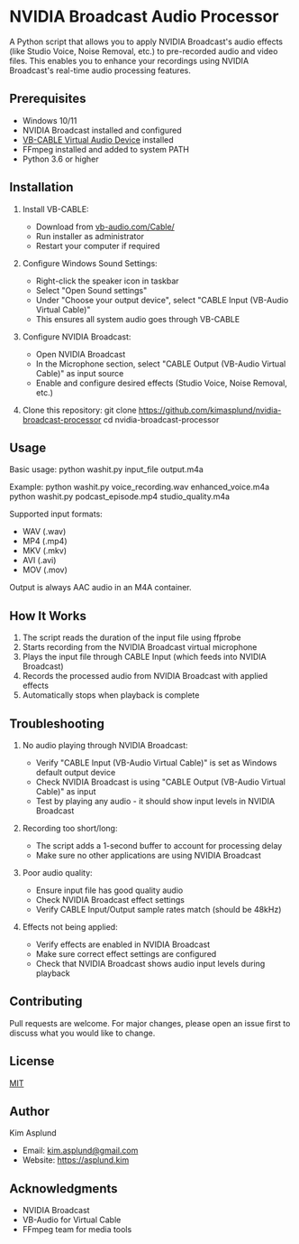 # NVIDIA Broadcast Audio Processor

A Python script that allows you to apply NVIDIA Broadcast's audio effects (like Studio Voice, Noise Removal, etc.) to pre-recorded audio and video files. This enables you to enhance your recordings using NVIDIA Broadcast's real-time audio processing features.

## Prerequisites

- Windows 10/11
- NVIDIA Broadcast installed and configured
- [VB-CABLE Virtual Audio Device](https://vb-audio.com/Cable/) installed
- FFmpeg installed and added to system PATH
- Python 3.6 or higher

## Installation

1. Install VB-CABLE:
   - Download from [vb-audio.com/Cable/](https://vb-audio.com/Cable/)
   - Run installer as administrator
   - Restart your computer if required

2. Configure Windows Sound Settings:
   - Right-click the speaker icon in taskbar
   - Select "Open Sound settings"
   - Under "Choose your output device", select "CABLE Input (VB-Audio Virtual Cable)"
   - This ensures all system audio goes through VB-CABLE

3. Configure NVIDIA Broadcast:
   - Open NVIDIA Broadcast
   - In the Microphone section, select "CABLE Output (VB-Audio Virtual Cable)" as input source
   - Enable and configure desired effects (Studio Voice, Noise Removal, etc.)

4. Clone this repository:
   git clone https://github.com/kimasplund/nvidia-broadcast-processor
   cd nvidia-broadcast-processor

## Usage

Basic usage:
python washit.py input_file output.m4a

Example:
python washit.py voice_recording.wav enhanced_voice.m4a
python washit.py podcast_episode.mp4 studio_quality.m4a

Supported input formats:
- WAV (.wav)
- MP4 (.mp4)
- MKV (.mkv)
- AVI (.avi)
- MOV (.mov)

Output is always AAC audio in an M4A container.

## How It Works

1. The script reads the duration of the input file using ffprobe
2. Starts recording from the NVIDIA Broadcast virtual microphone
3. Plays the input file through CABLE Input (which feeds into NVIDIA Broadcast)
4. Records the processed audio from NVIDIA Broadcast with applied effects
5. Automatically stops when playback is complete

## Troubleshooting

1. No audio playing through NVIDIA Broadcast:
   - Verify "CABLE Input (VB-Audio Virtual Cable)" is set as Windows default output device
   - Check NVIDIA Broadcast is using "CABLE Output (VB-Audio Virtual Cable)" as input
   - Test by playing any audio - it should show input levels in NVIDIA Broadcast

2. Recording too short/long:
   - The script adds a 1-second buffer to account for processing delay
   - Make sure no other applications are using NVIDIA Broadcast

3. Poor audio quality:
   - Ensure input file has good quality audio
   - Check NVIDIA Broadcast effect settings
   - Verify CABLE Input/Output sample rates match (should be 48kHz)

4. Effects not being applied:
   - Verify effects are enabled in NVIDIA Broadcast
   - Make sure correct effect settings are configured
   - Check that NVIDIA Broadcast shows audio input levels during playback

## Contributing

Pull requests are welcome. For major changes, please open an issue first to discuss what you would like to change.

## License

[MIT](https://choosealicense.com/licenses/mit/)

## Author

Kim Asplund
- Email: kim.asplund@gmail.com
- Website: https://asplund.kim

## Acknowledgments

- NVIDIA Broadcast
- VB-Audio for Virtual Cable
- FFmpeg team for media tools
